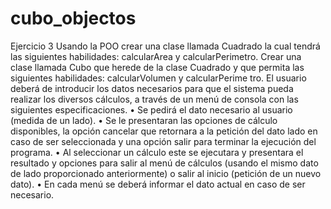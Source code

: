# cubo_objectos
Ejercicio 3 Usando la POO crear una clase llamada Cuadrado la cual tendrá las siguientes habilidades: calcularArea y calcularPerimetro. Crear una clase llamada Cubo que herede de la clase Cuadrado y que permita las siguientes habilidades: calcularVolumen y calcularPerime tro. El usuario deberá de introducir los datos necesarios para que el sistema pueda realizar los diversos cálculos, a través de un menú de consola con las siguientes especificaciones. • Se pedirá el dato necesario al usuario (medida de un lado). • Se le presentaran las opciones de cálculo disponibles, la opción cancelar que retornara a la petición del dato lado en caso de ser seleccionada y una opción salir para terminar la ejecución del programa. • Al seleccionar un cálculo este se ejecutara y presentara el resultado y opciones para salir al menú de cálculos (usando el mismo dato de lado proporcionado anteriormente) o salir al inicio (petición de un nuevo dato). • En cada menú se deberá informar el dato actual en caso de ser necesario.
